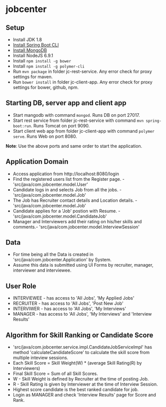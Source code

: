 # jobcenter


## Setup
* Install JDK 1.8
* [Install Spring Boot CLI](http://docs.spring.io/spring-boot/docs/current/reference/html/getting-started-installing-spring-boot.html#getting-started-installing-the-cli)
* [Install MongoDB](https://docs.mongodb.com/manual/installation/)
* Install NodeJS 6.9.1
* Install `npm install -g bower`
* Install `npm install -g polymer-cli`
* Run `mvn package` in folder jc-rest-service. Any error check for proxy settings for maven.
* Run `bower install` in folder jc-client-app. Any error check for proxy settings for bower, github, npm.

## Starting DB, server app and client app
* Start mangodb with command `mongod`. Runs DB on port 27017.
* Start rest service from folder jc-rest-service with command `mvn spring-boot:run`. Runs Tomcat on port 9090.
* Start client web app from folder jc-client-app with command `polymer serve`. Runs Web on port 8080.

**Note**: Use the above ports and same order to start the application.

## Application Domain
* Access application from http://localhost:8080/login
* Find the registered users list from the Register page. - 'src/java/com.jobcenter.model.User'
* Candidate logs in and selects Job from all the jobs. - 'src/java/com.jobcenter.model.Job'
* The Job has Recruiter contact details and Location details. - 'src/java/com.jobcenter.model.Job'
* Candidate applies for a 'Job' postion with Resume. - 'src/java/com.jobcenter.model.CandidateJob'
* Manager and Interviewers add their rating on his/her skills and comments.- 'src/java/com.jobcenter.model.InterviewSession'

## Data 
* For time being all the Data is created in 'src/java/com.jobcenter.Application' by System.
* Assume this data is submitted using UI Forms by recruiter, manager, interviewer and interviewee.

## User Role
* INTERVIEWEE - has access to 'All Jobs', 'My Applied Jobs'
* RECRUITER - has access to 'All Jobs', 'Post New Job'
* INTERVIWER - has access to 'All Jobs', 'My Interviews'
* MANAGER - has access to 'All Jobs', 'My Interviews' and 'Interview Results'

## Algorithm for Skill Ranking or Candidate Score
* 'src/java/com.jobcenter.service.impl.CandidateJobServiceImpl' has method 'calculateCandidateScore' to calculate the skill score from multiple inteview sessions.
* Each Skill Score = Skill Weight(W) * (average Skill Rating(R) by Interviewers)
* Final Skill Score = Sum of all Skill Scores.
* W - Skill Weight is defined by Recruiter at the time of posting Job.
* R - Skill Rating is given by Interviewer at the time of Interview Session.
* Highest score candidate is the best ranked candidate for job.
* Login as MANAGER and check 'Interview Results' page for Score and Rank.
